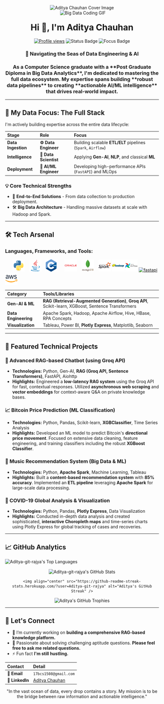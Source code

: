 <div align="center">
    <img src="https://github.com/AdityaTheChauhan/AdityaTheChauhan/assets/61203150/a5b85477-03d0-4b2f-8b8d-b21774a4a39b" alt="Aditya Chauhan Cover Image" />
</div>

<img align="right" alt="Big Data Coding GIF" width="324" src="https://github.com/Aditya-git-rajya/Aditya-git-rajya/blob/main/big-data-cans-believe.gif">

<h1 align="center">Hi 👋, I'm Aditya Chauhan</h1>

<div align="center">
    <a href="https://github.com/Aditya-git-rajya"><img src="https://komarev.com/ghpvc/?username=Aditya-git-rajya&style=flat-square&color=0e75b6" alt="Profile views"></a>
    <img src="https://img.shields.io/badge/Status-Seeking%20Data%20Role-0077B6?style=flat-square&logo=linkedin" alt="Status Badge">
    <img src="https://img.shields.io/badge/Focus-GenAI%20%7C%20BigData-2A9D8F?style=flat-square" alt="Focus Badge">
</div>

<h3 align="center">🌊 Navigating the Seas of Data Engineering & AI</h3>

<h3 align="center">
    As a Computer Science graduate with a **Post Graduate Diploma in Big Data Analytics**, I'm dedicated to mastering the full data ecosystem. My expertise spans building **robust data pipelines** to creating **actionable AI/ML intelligence** that drives real-world impact.
</h3>

---

## 🎯 My Data Focus: The Full Stack

I'm actively building expertise across the entire data lifecycle:

| Stage | Role | Focus |
| :--- | :--- | :--- |
| **Data Ingestion** | **⚙️ Data Engineer** | Building scalable **ETL/ELT** pipelines (`Spark`, `Airflow`) |
| **Intelligence** | **🔬 Data Scientist** | Applying **Gen-AI**, **NLP**, and classical **ML** |
| **Deployment** | **🤖 AI/ML Engineer** | Developing high-performance APIs (`FastAPI`) and MLOps |

### 💡 Core Technical Strengths
* 🚀 **End-to-End Solutions** - From data collection to production deployment.
* 🛠️ **Big Data Architecture** - Handling massive datasets at scale with Hadoop and Spark.

---

## 🛠️ Tech Arsenal

<h3 align="left">Languages, Frameworks, and Tools:</h3>

<p align="left"> 
    <a href="https://www.python.org" target="_blank" rel="noreferrer"><img src="https://raw.githubusercontent.com/devicons/devicon/master/icons/python/python-original.svg" alt="python" width="40" height="40"/></a> 
  <a href="https://www.java.com" target="_blank" rel="noreferrer"><img src="https://raw.githubusercontent.com/devicons/devicon/master/icons/java/java-original.svg" alt="java" width="40" height="40"/></a>
  <a href="https://www.w3schools.com/cpp/" target="_blank" rel="noreferrer"><img src="https://raw.githubusercontent.com/devicons/devicon/master/icons/cplusplus/cplusplus-original.svg" alt="cplusplus" width="40" height="40"/></a> 
    <a href="https://www.oracle.com/" target="_blank" rel="noreferrer"><img src="https://raw.githubusercontent.com/devicons/devicon/master/icons/oracle/oracle-original.svg" alt="oracle" width="40" height="40"/></a> 
  <a href="https://www.mongodb.com/" target="_blank" rel="noreferrer"><img src="https://raw.githubusercontent.com/devicons/devicon/master/icons/mongodb/mongodb-original-wordmark.svg" alt="mongodb" width="40" height="40"/></a> 
  <a href="https://spark.apache.org/" target="_blank" rel="noreferrer"><img src="https://raw.githubusercontent.com/devicons/devicon/master/icons/apachespark/apachespark-original-wordmark.svg" alt="apache-spark" width="40" height="40"/></a>
    <a href="https://hadoop.apache.org/" target="_blank" rel="noreferrer"><img src="https://raw.githubusercontent.com/devicons/devicon/master/icons/hadoop/hadoop-original-wordmark.svg" alt="hadoop" width="40" height="40"/></a>
    <a href="https://airflow.apache.org/" target="_blank" rel="noreferrer"><img src="https://raw.githubusercontent.com/devicons/devicon/master/icons/apacheairflow/apacheairflow-original-wordmark.svg" alt="apache-airflow" width="40" height="40"/></a>
    <a href="https://fastapi.tiangolo.com/" target="_blank" rel="noreferrer"><img src="https://seeklogo.com/images/F/fastapi-logo-5D59E68E5C-seeklogo.com.png" alt="fastapi" width="40" height="40"/></a>
    <a href="https://aws.amazon.com" target="_blank" rel="noreferrer"><img src="https://raw.githubusercontent.com/devicons/devicon/master/icons/amazonwebservices/amazonwebservices-original-wordmark.svg" alt="aws" width="40" height="40"/></a>
</p>

| Category | Tools/Libraries |
| :--- | :--- |
| **Gen-AI & ML** | **RAG (Retrieval-Augmented Generation)**, **Groq API**, Scikit-learn, XGBoost, Sentence Transformers |
| **Data Engineering** | Apache Spark, Hadoop, Apache Airflow, Hive, HBase, RPA Concepts |
| **Visualization** | Tableau, Power BI, **Plotly Express**, Matplotlib, Seaborn |

---

## 🌟 Featured Technical Projects

### 🤖 Advanced RAG-based Chatbot (using Groq API)
* **Technologies:** Python, Gen-AI, **RAG (Groq API, Sentence Transformers)**, FastAPI, Aiohttp
* **Highlights:** Engineered a **low-latency RAG system** using the Groq API for fast, contextual responses. Utilized **asynchronous web scraping** and **vector embeddings** for context-aware Q&A on private knowledge bases.

### 📈 Bitcoin Price Prediction (ML Classification)
* **Technologies:** Python, Pandas, Scikit-learn, **XGBClassifier**, Time Series Analysis
* **Highlights:** Developed an ML model to predict Bitcoin's **directional price movement**. Focused on extensive data cleaning, feature engineering, and training classifiers including the robust **XGBoost Classifier**.

### 🎵 Music Recommendation System (Big Data & ML)
* **Technologies:** Python, **Apache Spark**, Machine Learning, Tableau
* **Highlights:** Built a **content-based recommendation system** with **85% accuracy**. Implemented an **ETL pipeline** leveraging **Apache Spark** for large-scale data processing.

### 🦠 COVID-19 Global Analysis & Visualization
* **Technologies:** Python, Pandas, **Plotly Express**, Data Visualization
* **Highlights:** Conducted in-depth data analysis and created sophisticated, **interactive Choropleth maps** and time-series charts using Plotly Express for global tracking of cases and recoveries.

---

## 📈 GitHub Analytics

<p align="left">
    <img align="left" src="https://github-readme-stats.vercel.app/api/top-langs?username=Aditya-git-rajya&show_icons=true&locale=en&layout=compact&theme=buefy" alt="Aditya-git-rajya's Top Languages" />
</p>

<div align="center">
    <img align="center" src="https://github-readme-stats.vercel.app/api?username=Aditya-git-rajya&show_icons=true&locale=en&theme=buefy" alt="Aditya-git-rajya's GitHub Stats" />
    
    <img align="center" src="https://github-readme-streak-stats.herokuapp.com/?user=Aditya-git-rajya" alt="Aditya's GitHub Streak" />
</div>

<p align="center">
    <img align="center" src="https://github-profile-trophy.vercel.app/?username=Aditya-git-rajya&theme=flat&no-bg=true" alt="Aditya's GitHub Trophies" />
</p>

---

## 🤝 Let's Connect

- 🔭 I’m currently working on **building a comprehensive RAG-based knowledge platform.**
- 💬 Passionate about solving challenging aptitude questions. **Please feel free to ask me related questions.**
- ⚡ Fun fact **I'm still hustling.**

| Contact | Detail |
| :--- | :--- |
| 📧 **Email** | `17bcs1508@gmail.com` |
| 💼 **LinkedIn** | [Aditya Chauhan](https://www.linkedin.com/in/aditya-chauhan-your-profile-url) |

<p align="center">
    "In the vast ocean of data, every drop contains a story. My mission is to be the bridge between raw information and actionable intelligence."
</p>
